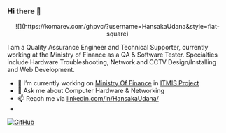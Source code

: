 ### Hi there 👋

<p align="center">
![](https://komarev.com/ghpvc/?username=HansakaUdana&style=flat-square)
</p>

I am a Quality Assurance Engineer and Technical Supporter, currently working at the Ministry of Finance as a QA & Software Tester. Specialties include Hardware Troubleshooting, Network and CCTV Design/Installing and Web Development.

- 🔭 I’m currently working on [Ministry Of Finance](https://www.treasury.gov.lk/) in [ITMIS Project](https://oldportal.treasury.gov.lk/web/guest/itmis-survey)
- 💬 Ask me about Computer Hardware & Networking
- 📫 Reach me via [linkedin.com/in/HansakaUdana/](https://www.linkedin.com/in/hansaka-udana/)
- 

[![GitHub](https://github-readme-stats-abserari.vercel.app/api?username=HansakaUdana&show_icons=true&bg_color=30,e96443,904e95&title_color=fff&text_color=fff)](https://github.com/HansakaUdana)
